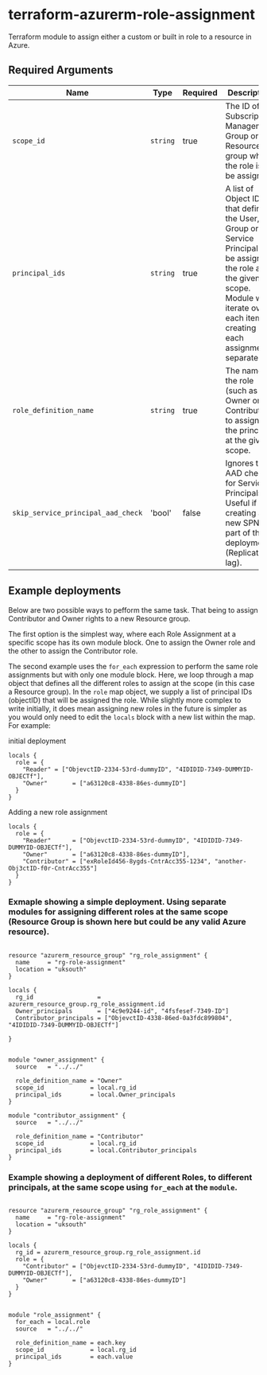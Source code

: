 # terraform-azurerm-role-assignment
Terraform module to assign either a custom or built in role to a resource in Azure.


## Required Arguments

| Name | Type | Required | Description |
| --- | --- | --- | --- |
| `scope_id` | `string` | true | The ID of the Subscription, Management Group or Resource group where the role is to be assigned. |
| `principal_ids` | `string` | true | A list of Object IDs that define the User, Group or Service Principal to be assigned the role at the given scope. Module will iterate over each item, creating each assignment separately. |
| `role_definition_name` | `string` | true | The name of the role (such as Owner or Contributor) to assign to the principal at the given scope.|
| `skip_service_principal_aad_check` | 'bool' | false | Ignores the AAD check for Service Principals. Useful if creating a new SPN as part of the deployment (Replication lag). |

## Example deployments
Below are two possible ways to pefform the same task. That being to assign Contributor and Owner rights to a new Resource group.

The first option is the simplest way, where each Role Assignment at a specific scope has its own module block. One to assign the Owner role and the other to assign the Contributor role.

The second example uses the `for_each` expression to perform the same role assignments but with only one module block. Here, we loop through a map object that defines all the different roles to assign at the scope (in this case a Resource group). In the `role` map object, we supply a list of principal IDs (objectID) that will be assigned the role. While slightly more complex to write initially, it does mean assigning new roles in the future is simpler as you would only need to edit the `locals` block with a new list within the map. For example:

initial deployment
```
locals {
  role = {
    "Reader" = ["ObjevctID-2334-53rd-dummyID", "4IDIDID-7349-DUMMYID-OBJECTf"],
    "Owner"       = ["a63120c8-4338-86es-dummyID"]
  }
}
```

Adding a new role assignment
```
locals {
  role = {
    "Reader"      = ["ObjevctID-2334-53rd-dummyID", "4IDIDID-7349-DUMMYID-OBJECTf"],
    "Owner"       = ["a63120c8-4338-86es-dummyID"],
    "Contributor" = ["exRoleId456-8ygds-CntrAcc355-1234", "another-Obj3ctID-f0r-CntrAcc355"]
  }
}
```

### Exmaple showing a simple deployment. Using separate modules for assigning different roles at the same scope (Resource Group is shown here but could be any valid Azure resource).

```hcl

resource "azurerm_resource_group" "rg_role_assignment" {
  name     = "rg-role-assignment"
  location = "uksouth"
}

locals {
  rg_id                  = azurerm_resource_group.rg_role_assignment.id
  Owner_principals       = ["4c9e9244-id", "4fsfesef-7349-ID"]
  Contributor_principals = ["ObjevctID-4338-86ed-0a3fdc899804", "4IDIDID-7349-DUMMYID-OBJECTf"]

}


module "owner_assignment" {
  source   = "../../"

  role_definition_name = "Owner"
  scope_id             = local.rg_id
  principal_ids        = local.Owner_principals
}

module "contributor_assignment" {
  source   = "../../"

  role_definition_name = "Contributor"
  scope_id             = local.rg_id
  principal_ids        = local.Contributor_principals
}

```

### Example showing a deployment of different Roles, to different principals, at the same scope using `for_each` at the `module`.

```hcl

resource "azurerm_resource_group" "rg_role_assignment" {
  name     = "rg-role-assignment"
  location = "uksouth"
}

locals {
  rg_id = azurerm_resource_group.rg_role_assignment.id
  role = {
    "Contributor" = ["ObjevctID-2334-53rd-dummyID", "4IDIDID-7349-DUMMYID-OBJECTf"],
    "Owner"       = ["a63120c8-4338-86es-dummyID"]
  }
}


module "role_assignment" {
  for_each = local.role
  source   = "../../"

  role_definition_name = each.key
  scope_id             = local.rg_id
  principal_ids        = each.value
}

```

